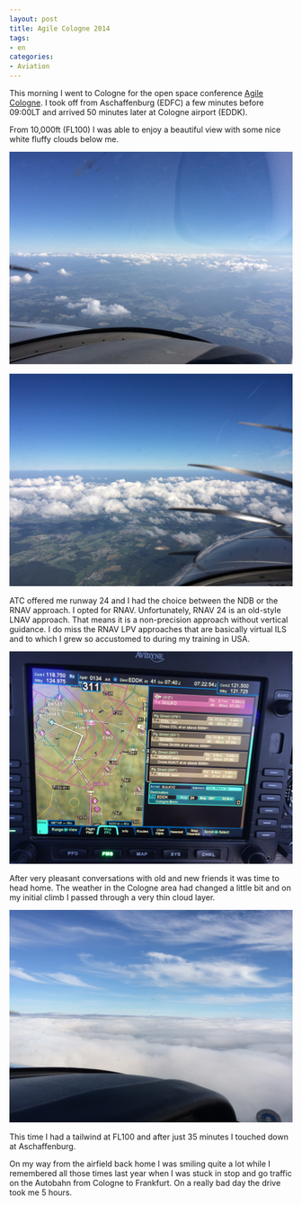 ```yaml
---
layout: post
title: Agile Cologne 2014
tags:
- en
categories:
- Aviation
---
```

This morning I went to Cologne for the open space conference [Agile Cologne](http://agilecologne.de). I took off from Aschaffenburg (EDFC) a few minutes before 09:00LT and arrived 50 minutes later at Cologne airport (EDDK).

From 10,000ft (FL100) I was able to enjoy a beautiful view with some nice white fluffy clouds below me.

![2014 06 13 09.15.30](/img/posts/2014-06-13/2014-06-13%2009.15.30.jpg)

![2014 06 13 09.15.33](/img/posts/2014-06-13/2014-06-13%2009.15.33.jpg)

ATC offered me runway 24 and I had the choice between the NDB or the RNAV approach. I opted for RNAV. Unfortunately, RNAV 24 is an old-style LNAV approach. That means it is a non-precision approach without vertical guidance. I do miss the RNAV LPV approaches that are basically virtual ILS and to which I grew so accustomed to during my training in USA.

![2014 06 13 09.22.50](/img/posts/2014-06-13/2014-06-13%2009.22.50.jpg)

After very pleasant conversations with old and new friends it was time to head home. The weather in the Cologne area had changed a little bit and on my initial climb I passed through a very thin cloud layer. 

![2014 06 13 19.10.14](/img/posts/2014-06-13/2014-06-13%2019.10.14.jpg)

This time I had a tailwind at FL100 and after just 35 minutes I touched down at Aschaffenburg. 

On my way from the airfield back home I was smiling quite a lot while I remembered all those times last year when I was stuck in stop and go traffic on the Autobahn from Cologne to Frankfurt. On a really bad day the drive took me 5 hours.
